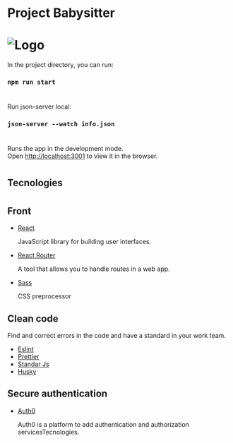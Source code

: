 # Project Babysitter
# ![Logo](https://charliegperez.com/wp-content/uploads/2020/08/Logo.png)

In the project directory, you can run:
### `npm run start`
#
Run json-server local:
### `json-server --watch info.json`
#
Runs the app in the development mode.<br />
Open [http://localhost:3001](http://localhost:3001) to view it in the browser.
#
## Tecnologies
#
## Front
- [React](https://reactjs.org/)

  JavaScript library for building user interfaces.
- [React Router](https://reactrouter.com/)

  A tool that allows you to handle routes in a web app.
- [Sass](https://sass-lang.com/)

  CSS preprocessor
## Clean code
Find and correct errors in the code and have a standard in your work team.
- [Eslint](https://eslint.org/)
- [Prettier](https://prettier.io/)
- [Standar Js](https://standardjs.com/)
- [Husky](https://github.com/typicode/husky#readme)

## Secure authentication
- [Auth0](https://auth0.com/)

  Auth0 is a platform to add authentication and authorization servicesTecnologies.